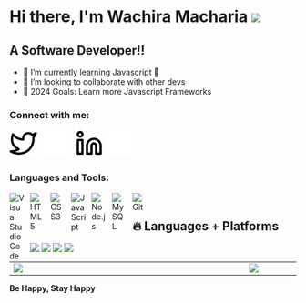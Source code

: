 # Hi there, I'm Wachira Macharia <img src="https://media.giphy.com/media/hvRJCLFzcasrR4ia7z/giphy.gif" width="25px">

## A Software Developer!!

- 🌱 I’m currently learning Javascript 🤣
- 👯 I’m looking to collaborate with other devs
- 🥅 2024 Goals: Learn more Javascript Frameworks

### Connect with me:

[![website](./img/twitter-light.svg)](https://twitter.com/combonieugene#gh-light-mode-only)
[![website](./img/twitter-dark.svg)](https://twitter.com/combonieugene#gh-dark-mode-only)
&nbsp;&nbsp;
[![website](./img/linkedin-light.svg)](https://linkedin.com/in/eugene-wachira-a39b52156#gh-light-mode-only)
[![website](./img/linkedin-dark.svg)](https://linkedin.com/in/eugene-wachira-a39b52156#gh-dark-mode-only)

### Languages and Tools:

<img align="left" alt="Visual Studio Code" width="26px" src="https://cdn.jsdelivr.net/gh/devicons/devicon/icons/vscode/vscode-original.svg" style="padding-right:10px;" />
<img align="left" alt="HTML5" width="26px" src="https://cdn.jsdelivr.net/gh/devicons/devicon/icons/html5/html5-original.svg" style="padding-right:10px;" />
<img align="left" alt="CSS3" width="26px" src="https://cdn.jsdelivr.net/gh/devicons/devicon/icons/css3/css3-original.svg" style="padding-right:10px;" />
<img align="left" alt="JavaScript" width="26px" src="https://cdn.jsdelivr.net/gh/devicons/devicon/icons/javascript/javascript-original.svg" style="padding-right:10px;" />
<img align="left" alt="Node.js" width="26px" src="https://cdn.jsdelivr.net/gh/devicons/devicon/icons/nodejs/nodejs-original.svg" style="padding-right:10px;" />
<img align="left" alt="MySQL" width="26px" src="https://cdn.jsdelivr.net/gh/devicons/devicon/icons/mysql/mysql-original.svg" style="padding-right:10px;" />
<img align="left" alt="Git" width="26px" src="https://cdn.jsdelivr.net/gh/devicons/devicon/icons/git/git-original.svg" style="padding-right:10px;" />
<br>
<p align = "center">

  ## 🔥 Languages + Platforms

<p>
    <img src="https://img.shields.io/badge/Java-000?style=for-the-badge&logo=Java&logoColor=white" />    
    <img src="https://img.shields.io/badge/Reactjs-000?style=for-the-badge&logo=React&logoColor=white" /> 
    <img src="https://img.shields.io/badge/Android-000?style=for-the-badge&logo=Android&logoColor=white" /> 
    <img src="https://img.shields.io/badge/Kotlin-000?style=for-the-badge&logo=Kotlin&logoColor=white" /> 
 </p>


<center>
  <table>
  <tr>
      <td><img width="400px" align="left" src="https://github-readme-stats.vercel.app/api?username=Wachira-Macharia&count_private=true&show_icons=true&theme=dark&layout=compact" /></td>
      <td><img width="380px" align="left" src="https://github-readme-stats.vercel.app/api/top-langs/?username=Wachira-Macharia&hide=html&layout=compact&theme=dark" /></td>      
  </tr>   
</table>
</center>

**Be Happy, Stay Happy**

